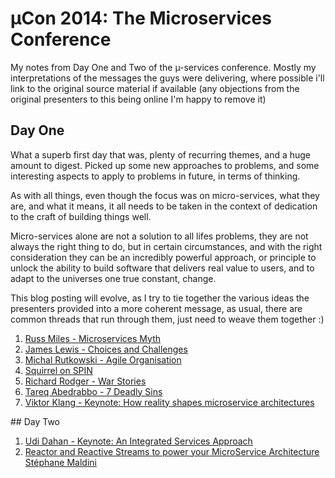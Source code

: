 # µCon 2014: The Microservices Conference
My notes from Day One and Two of the µ-services conference. Mostly my interpretations of the messages the guys were delivering, where possible i'll link to the original source material if available (any objections from the original presenters to this being online I'm happy to remove it)
	
## Day One

What a superb first day that was, plenty of recurring themes, and a huge amount to digest. Picked up some new approaches to problems, and some interesting aspects to apply to problems in future, in terms of thinking.

As with all things, even though the focus was on micro-services, what they are, and what it means, it all needs to be taken in the context of dedication to the craft of building things well. 

Micro-services alone are not a solution to all lifes problems, they are not always the right thing to do, but in certain circumstances, and with the right consideration they can be an incredibly powerful approach, or principle to unlock the ability to build software that delivers real value to users, and to adapt to the universes one true constant, change.

This blog posting will evolve, as I try to tie together the various ideas the presenters provided into a more coherent message, as usual, there are common threads that run through them, just need to weave them together :)

1. [Russ Miles - Microservices Myth](RussMilesKeynote.md)2. [James Lewis - Choices and Challenges](JamesLewis_ChoicesAndChallenges.md )3. [Michal Rutkowski - Agile Organisation](MichalRutkowski_AgileOrganization.md)
4. [Squirrel on SPIN](Squirrel_NewTechnicalIdeas.md)
5. [Richard Rodger - War Stories](RichardRodgerWarStroies.md)6. [Tareq Abedrabbo - 7 Deadly Sins](TareqsDeadlySins.md)
7. [Viktor Klang - Keynote: How reality shapes microservice architectures ](VictorKlangReality.md)


## Day Two

1. [Udi Dahan - Keynote: An Integrated Services Approach ](UdiDahanIntegratedServices.md)
2. [Reactor and Reactive Streams to power your MicroService Architecture 
Stéphane Maldini](StephaneMaldini_ReactorandReactive.md)